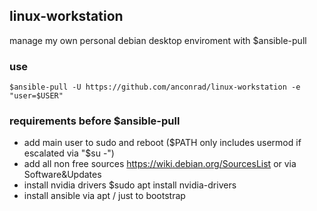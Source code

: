 ## linux-workstation
manage my own personal debian desktop enviroment with $ansible-pull

### use
`$ansible-pull -U https://github.com/anconrad/linux-workstation -e "user=$USER"`

### requirements before $ansible-pull
- add main user to sudo and reboot ($PATH only includes usermod if  escalated via "$su -")
- add all non free sources https://wiki.debian.org/SourcesList or via Software&Updates
- install nvidia drivers $sudo apt install nvidia-drivers
- install ansible via apt / just to bootstrap
